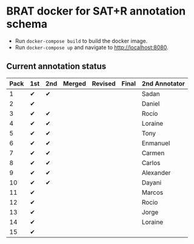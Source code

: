 # BRAT docker for SAT+R annotation schema

* Run `docker-compose build` to build the docker image.
* Run `docker-compose up` and navigate to [http://localhost:8080](http://localhost:8080).

## Current annotation status

| **Pack** | **1st** | **2nd** | **Merged** | **Revised** | **Final** | **2nd Annotator** |
|--|--|--|--|--|--|--|
|  1 | ✔ | ✔ |   |   |   |  Sadan     |
|  2 | ✔ |   |   |   |   |  Daniel    |
|  3 | ✔ | ✔ |   |   |   |  Rocío     |
|  4 | ✔ | ✔ |   |   |   |  Loraine   |
|  5 | ✔ | ✔ |   |   |   |  Tony      |
|  6 | ✔ | ✔ |   |   |   |  Enmanuel  |
|  7 | ✔ | ✔ |   |   |   |  Carmen    |
|  8 | ✔ | ✔ |   |   |   |  Carlos    |
|  9 | ✔ | ✔ |   |   |   |  Alexander |
| 10 | ✔ | ✔ |   |   |   |  Dayani    |
| 11 | ✔ |   |   |   |   |  Marcos    |
| 12 | ✔ |   |   |   |   |  Rocio     |
| 13 | ✔ |   |   |   |   |  Jorge     |
| 14 | ✔ |   |   |   |   |  Loraine   |
| 15 | ✔ |   |   |   |   |            |

